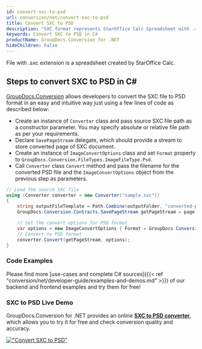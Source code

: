```yaml
---
id: convert-sxc-to-psd
url: conversion/net/convert-sxc-to-psd
title: Convert SXC to PSD
description: "SXC format represents StarOffice Calc Spreadsheet with .sxc extension. Learn how to convert SXC to PSD file programmatically in C# language using GroupDocs.Conversion for .NET library."
keywords: Convert SXC to PSD in C#
productName: GroupDocs.Conversion for .NET
hideChildren: False
---
```


File with .sxc extension is a spreadsheet created by StarOffice Calc.

## Steps to convert SXC to PSD in C#

[GroupDocs.Conversion](https://products.groupdocs.com/conversion/net) allows developers to convert the SXC file to PSD format in an easy and intuitive way just using a few lines of code as described below:

* Create an instance of `Converter` class and pass source SXC file path as a constructor parameter. You may specify absolute or relative file path as per your requirements. 
* Declare `SavePageStream` delegate, which should provide a stream to store converted page of SXC document.
* Create an instance of `ImageConvertOptions` class and set `Format` property to `GroupDocs.Conversion.FileTypes.ImageFileType.Psd`.
* Call `Converter` class `Convert` method and pass the filename for the converted PSD file and the `ImageConvertOptions` object from the previous step as parameters.

```csharp
// Load the source SXC file
using (Converter converter = new Converter("sample.sxc"))
{
    string outputFileTemplate = Path.Combine(outputFolder, "converted-page-{0}.psd");
    GroupDocs.Conversion.Contracts.SavePageStream getPageStream = page => new FileStream(string.Format(outputFileTemplate, page), FileMode.Create);

    // Set the convert options for PSD format
    var options = new ImageConvertOptions { Format = GroupDocs.Conversion.FileTypes.ImageFileType.Psd };   
    // Convert to PSD format
    converter.Convert(getPageStream, options);
}
```

### Code Examples

Please find more [use-cases and complete C# sources]({{< ref "conversion/net/developer-guide/examples-and-demos.md" >}}) of our backend and frontend examples and try them for free!

### SXC to PSD Live Demo

GroupDocs.Conversion for .NET provides an online [**SXC to PSD converter**](https://products.groupdocs.app/conversion/sxc-to-psd), which allows you to try it for free and check conversion quality and accuracy.

[!["Convert SXC to PSD"](conversion/net/images/convert-to-psd/convert-sxc-to-psd.png)](https://products.groupdocs.app/conversion/sxc-to-psd)